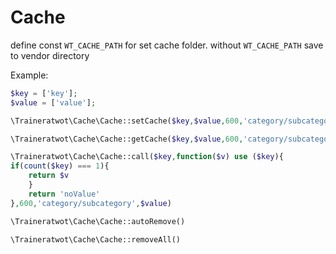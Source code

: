 # Cache

define const `WT_CACHE_PATH` for set cache folder. without `WT_CACHE_PATH` save to vendor directory

Example:

```php
$key = ['key'];
$value = ['value'];

\Traineratwot\Cache\Cache::setCache($key,$value,600,'category/subcategory')

\Traineratwot\Cache\Cache::getCache($key,$value,600,'category/subcategory')

\Traineratwot\Cache\Cache::call($key,function($v) use ($key){
if(count($key) === 1){
	return $v
	}
	return 'noValue'
},600,'category/subcategory',$value)

\Traineratwot\Cache\Cache::autoRemove()

\Traineratwot\Cache\Cache::removeAll()

```
